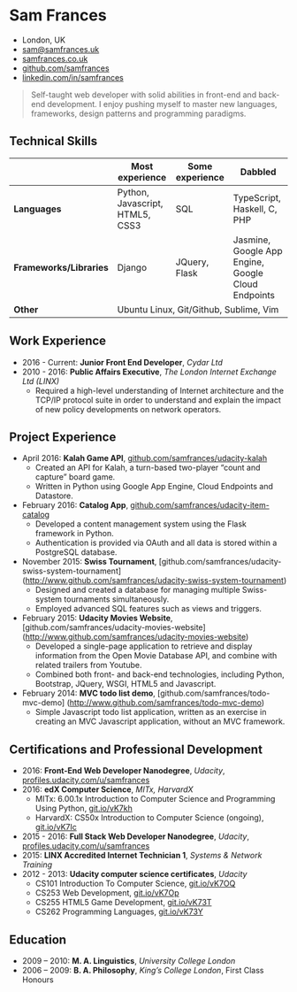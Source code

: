 Sam Frances
===========
- London, UK
- sam@samfrances.uk
- [samfrances.co.uk](http://www.samfrances.co.uk)
- [github.com/samfrances](http://www.github.com/samfrances)
- [linkedin.com/in/samfrances](http://www.linkedin.com/in/samfrances)

> Self-taught web developer with solid abilities in front-end and
> back-end development. I enjoy pushing myself to master new
> languages, frameworks, design patterns and programming paradigms.

Technical Skills
----------------

<table>
  <thead>
    <tr>
      <th></th>
      <th>Most experience</th>
      <th>Some experience</th>
      <th>Dabbled</th>
    </tr>
  </thead>
  <tbody>
    <tr>
      <td><strong>Languages</strong></td>
      <td>Python, Javascript, HTML5, CSS3</td>
      <td>SQL</td>
      <td>TypeScript, Haskell, C, PHP</td>
    </tr>
    <tr>
      <td><strong>Frameworks/Libraries</strong></td>
      <td>Django</td>
      <td>JQuery, Flask</td>
      <td>Jasmine, Google App Engine, Google Cloud Endpoints</td>
    </tr>
    <tr>
      <td><strong>Other</strong></td>
      <td colspan="3">Ubuntu Linux, Git/Github, Sublime, Vim</td>
    </tr>
  </tbody>
</table>

Work Experience
---------------
- 2016 - Current: **Junior Front End Developer**, *Cydar Ltd*
- 2010 - 2016: **Public Affairs Executive**,
  *The London Internet Exchange Ltd (LINX)*
    + Required a high-level understanding of Internet architecture and the
      TCP/IP protocol suite in order to understand and explain the impact of new policy developments on network operators.

Project Experience
------------------

- April 2016: **Kalah Game API**, [github.com/samfrances/udacity-kalah](http://www.github.com/samfrances/udacity-kalah)
    + Created an API for Kalah, a turn-based two-player “count and capture” board game.
    + Written in Python using Google App Engine, Cloud Endpoints and Datastore.
- February 2016: **Catalog App**, [github.com/samfrances/udacity-item-catalog](http://github.com/samfrances/udacity-item-catalog)
    + Developed a content management system using the Flask framework in Python.
    + Authentication is provided via OAuth and all data is stored within a PostgreSQL database.
- November 2015: **Swiss Tournament**,
  [github.com/samfrances/udacity-swiss-system-tournament]
  (http://www.github.com/samfrances/udacity-swiss-system-tournament)
    + Designed and created a database for managing multiple Swiss-system
      tournaments simultaneously.
    + Employed advanced SQL features such as views and triggers.
- February 2015: **Udacity Movies Website**,
  [github.com/samfrances/udacity-movies-website]
  (http://www.github.com/samfrances/udacity-movies-website)
    + Developed a single-page application to retrieve and display information from
      the Open Movie Database API, and combine with related trailers from Youtube.
    + Combined both front- and back-end technologies, including Python, Bootstrap,
      JQuery, WSGI, HTML5 and Javascript.
- February 2014: **MVC todo list demo**,
  [github.com/samfrances/todo-mvc-demo]
  (http://www.github.com/samfrances/todo-mvc-demo)
    + Simple Javascript todo list application, written as an exercise in
      creating an MVC Javascript application, without an MVC framework.

Certifications and Professional Development
------------------------
- 2016: **Front-End Web Developer Nanodegree**, *Udacity*, [profiles.udacity.com/u/samfrances](https://profiles.udacity.com/u/samfrances)
- 2016: **edX Computer Science**, *MITx, HarvardX*
  + MITx: 6.00.1x Introduction to Computer Science and Programming Using Python, [git.io/vK7kh](https://git.io/vK7kh)
  + HarvardX: CS50x Introduction to Computer Science (ongoing), [git.io/vK7Ic](https://git.io/vK7Ic)
- 2015 - 2016: **Full Stack Web Developer Nanodegree**, *Udacity*, [profiles.udacity.com/u/samfrances](https://profiles.udacity.com/u/samfrances)
- 2015: **LINX Accredited Internet Technician 1**, *Systems & Network Training*
- 2012 - 2013: **Udacity computer science certificates**, *Udacity*
  + CS101 Introduction To Computer Science, [git.io/vK7OQ](https://git.io/vK7OQ)
  + CS253 Web Development, [git.io/vK7Op](https://git.io/vK7Op)
  + CS255 HTML5 Game Development, [git.io/vK73T](https://git.io/vK73T)
  + CS262 Programming Languages, [git.io/vK73Y](https://git.io/vK73Y)

Education
---------
- 2009 – 2010: **M. A. Linguistics**, *University College London*
- 2006 – 2009: **B. A. Philosophy**, *King’s College London*, First Class Honours
